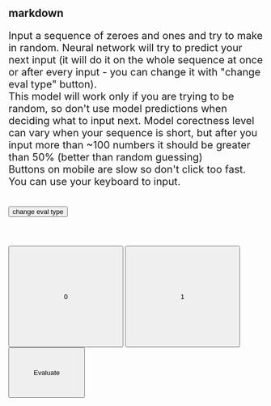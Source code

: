 ## markdown

<script src="https://cdn.jsdelivr.net/npm/onnxjs/dist/onnx.min.js"></script>
<script src="main.js"></script>

<p  style="font-size:20px;"">Input a sequence of zeroes and ones and try to make in random. Neural network will try to predict your                                  next input (it will do it 
                             on the whole sequence at once or after every input - you can change it with "change eval type" button).
                             <br>
                             This model will work only if you are trying to be random, so don't use model predictions when deciding  what to input next. Model corectness level can vary when your sequence is short, but after you input more than ~100 numbers it should be greater than 50% (better than random guessing)
                             <br>
                             Buttons on mobile are slow so don't click too fast.
                             <br>
                             You can use your keyboard to input.
</p>
<br>
<button onclick="change_eval_type()">change eval type</button>    
<br>
<p id="input" style="font-size:40px;"></p>
<br>
<input id="0" type="button" value="0" onclick="zero()" style="width: 45%; height: 200px;">
<input id="1" type="button" value="1" onclick="one()" style="width: 45%; height: 200px;">
<br>
<button id="eval_button" onclick="make_predictions()" style="width: 30%; height: 100px;">Evaluate</button>
<p id="eval" style="font-size:40px;"></p>
<br>
<p id="fast" style="font-size:40px;"></p>
<table id="sequences_table"></table>
